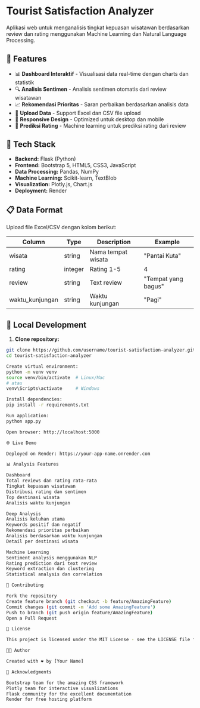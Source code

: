 # Tourist Satisfaction Analyzer

Aplikasi web untuk menganalisis tingkat kepuasan wisatawan berdasarkan review dan rating menggunakan Machine Learning dan Natural Language Processing.

## 🌟 Features

- 📊 **Dashboard Interaktif** - Visualisasi data real-time dengan charts dan statistik
- 🔍 **Analisis Sentimen** - Analisis sentimen otomatis dari review wisatawan
- 📈 **Rekomendasi Prioritas** - Saran perbaikan berdasarkan analisis data
- 📁 **Upload Data** - Support Excel dan CSV file upload
- 📱 **Responsive Design** - Optimized untuk desktop dan mobile
- 🤖 **Prediksi Rating** - Machine learning untuk prediksi rating dari review

## 🚀 Tech Stack

- **Backend:** Flask (Python)
- **Frontend:** Bootstrap 5, HTML5, CSS3, JavaScript
- **Data Processing:** Pandas, NumPy
- **Machine Learning:** Scikit-learn, TextBlob
- **Visualization:** Plotly.js, Chart.js
- **Deployment:** Render

## 📋 Data Format

Upload file Excel/CSV dengan kolom berikut:

| Column | Type | Description | Example |
|--------|------|-------------|---------|
| wisata | string | Nama tempat wisata | "Pantai Kuta" |
| rating | integer | Rating 1-5 | 4 |
| review | string | Text review | "Tempat yang bagus" |
| waktu_kunjungan | string | Waktu kunjungan | "Pagi" |

## 🔧 Local Development

1. **Clone repository:**
```bash
git clone https://github.com/username/tourist-satisfaction-analyzer.git
cd tourist-satisfaction-analyzer

Create virtual environment:
python -m venv venv
source venv/bin/activate  # Linux/Mac
# atau
venv\Scripts\activate     # Windows

Install dependencies:
pip install -r requirements.txt

Run application:
python app.py

Open browser: http://localhost:5000

🌐 Live Demo

Deployed on Render: https://your-app-name.onrender.com

📊 Analysis Features

Dashboard
Total reviews dan rating rata-rata
Tingkat kepuasan wisatawan
Distribusi rating dan sentimen
Top destinasi wisata
Analisis waktu kunjungan

Deep Analysis
Analisis keluhan utama
Keywords positif dan negatif
Rekomendasi prioritas perbaikan
Analisis berdasarkan waktu kunjungan
Detail per destinasi wisata

Machine Learning
Sentiment analysis menggunakan NLP
Rating prediction dari text review
Keyword extraction dan clustering
Statistical analysis dan correlation

🤝 Contributing

Fork the repository
Create feature branch (git checkout -b feature/AmazingFeature)
Commit changes (git commit -m 'Add some AmazingFeature')
Push to branch (git push origin feature/AmazingFeature)
Open a Pull Request

📝 License

This project is licensed under the MIT License - see the LICENSE file for details.

👨‍💻 Author

Created with ❤️ by [Your Name]

🙏 Acknowledgments

Bootstrap team for the amazing CSS framework
Plotly team for interactive visualizations
Flask community for the excellent documentation
Render for free hosting platform